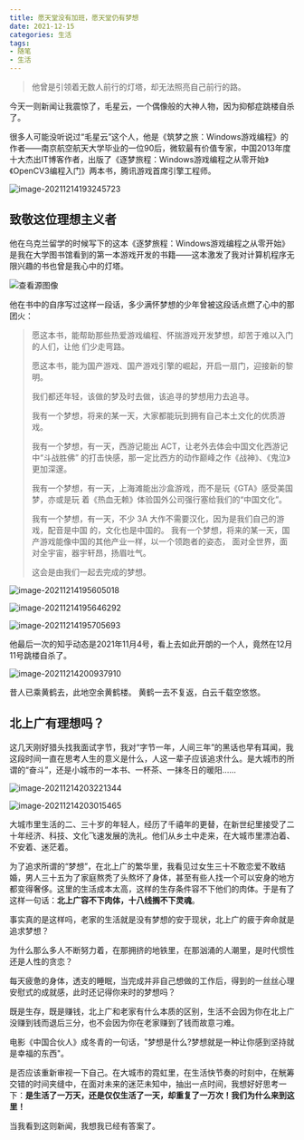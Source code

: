```yaml
---
title: 愿天堂没有加班，愿天堂仍有梦想
date: 2021-12-15
categories: 生活
tags: 
- 随笔
- 生活
---
```


> 他曾是引领着无数人前行的灯塔，却无法照亮自己前行的路。

今天一则新闻让我震惊了，毛星云，一个偶像般的大神人物，因为抑郁症跳楼自杀了。

很多人可能没听说过“毛星云”这个人，他是《筑梦之旅：Windows游戏编程》的作者——南京航空航天大学毕业的一位90后，微软最有价值专家，中国2013年度十大杰出IT博客作者，出版了《逐梦旅程：Windows游戏编程之从零开始》《OpenCV3编程入门》两本书，腾讯游戏首席引擎工程师。

![image-20211214193245723](./maoxingyun/image-20211214193245723.png)

## 致敬这位理想主义者

他在乌克兰留学的时候写下的这本《逐梦旅程：Windows游戏编程之从零开始》是我在大学图书馆看到的第一本游戏开发的书籍——这本激发了我对计算机程序无限兴趣的书也曾是我心中的灯塔。

![查看源图像](https://tse4-mm.cn.bing.net/th/id/OIP-C.7VcB5xnR6CoDyojU48Qx0QHaEK?pid=ImgDet&rs=1)

他在书中的自序写过这样一段话，多少满怀梦想的少年曾被这段话点燃了心中的那团火：

> 愿这本书，能帮助那些热爱游戏编程、怀揣游戏开发梦想，却苦于难以入门的人们，让他 们少走弯路。 
>
> 愿这本书，能为国产游戏、国产游戏引擎的崛起，开启一扇门，迎接新的黎明。 
>
> 我们都还年轻，该做的梦及时去做，该追寻的梦想用力去追寻。
>
> 我有一个梦想，将来的某一天，大家都能玩到拥有自己本土文化的优质游戏。 
>
> 我有一个梦想，有一天，西游记能出 ACT，让老外去体会中国文化西游记中“斗战胜佛” 的打击快感，那一定比西方的动作巅峰之作《战神》、《鬼泣》更加深邃。 
>
> 我有一个梦想，有一天，上海滩能出沙盒游戏，而不是玩《GTA》感受美国梦，亦或是玩 着《热血无赖》体验国外公司强行塞给我们的“中国文化”。 
>
> 我有一个梦想，有一天，不少 3A 大作不需要汉化，因为是我们自己的游戏，配音是中国 的，文化也是中国的。 我有一个梦想，将来的某一天，国产游戏能像中国的其他产业一样，以一个领跑者的姿态， 面对全世界，面对全宇宙，器宇轩昂，扬眉吐气。 
>
> 这会是由我们一起去完成的梦想。

![image-20211214195605018](./maoxingyun/image-20211214195605018.png)

![image-20211214195646292](./maoxingyun/image-20211214195646292.png)

![image-20211214195705693](./maoxingyun/image-20211214195705693.png)

他最后一次的知乎动态是2021年11月4号，看上去如此开朗的一个人，竟然在12月11号跳楼自杀了。

![image-20211214200937910](./maoxingyun/image-20211214200937910.png)

昔人已乘黄鹤去，此地空余黄鹤楼。 黄鹤一去不复返，白云千载空悠悠。

## 北上广有理想吗？

这几天刚好猎头找我面试字节，我对“字节一年，人间三年”的黑话也早有耳闻，我这段时间一直在思考人生的意义是什么，人这一辈子应该追求什么。是大城市的所谓的“奋斗”，还是小城市的一本书、一杯茶、一抹冬日的暖阳......

![image-20211214203221344](./maoxingyun/image-20211214203221344.png)

![image-20211214203015465](./maoxingyun/image-20211214203015465.png)

大城市里生活的二、三十岁的年轻人，经历了千禧年的更替，在新世纪里接受了二十年经济、科技、文化飞速发展的洗礼。他们从乡土中走来，在大城市里漂泊着、不安着、迷茫着。

为了追求所谓的“梦想”，在北上广的繁华里，我看见过女生三十不敢恋爱不敢结婚，男人三十五为了家庭熬秃了头熬坏了身体，甚至有些人找一个可以安身的地方都变得奢侈。这里的生活成本太高，这样的生存条件容不下他们的肉体。于是有了这样一句话：**北上广容不下肉体，十八线搁不下灵魂**。

事实真的是这样吗，老家的生活就是没有梦想的安于现状，北上广的疲于奔命就是追求梦想？

为什么那么多人不断努力着，在那拥挤的地铁里，在那汹涌的人潮里，是时代惯性还是人性的贪恋？

每天疲惫的身体，透支的睡眠，当完成并非自己想做的工作后，得到的一丝丝心理安慰式的成就感，此时还记得你来时的梦想吗？

既是生存，既是赚钱，北上广和老家有什么本质的区别，生活不会因为你在北上广没赚到钱而退后三分，也不会因为你在老家赚到了钱而故意刁难。

电影《中国合伙人》成冬青的一句话，"梦想是什么?梦想就是一种让你感到坚持就是幸福的东西"。

是否应该重新审视一下自己。在大城市的霓虹里，在生活快节奏的时刻中，在觥筹交错的时间夹缝中，在面对未来的迷茫未知中，抽出一点时间，我想好好思考一下：**是生活了一万天，还是仅仅生活了一天，却重复了一万次！我们为什么来到这里！**

当我看到这则新闻，我想我已经有答案了。

